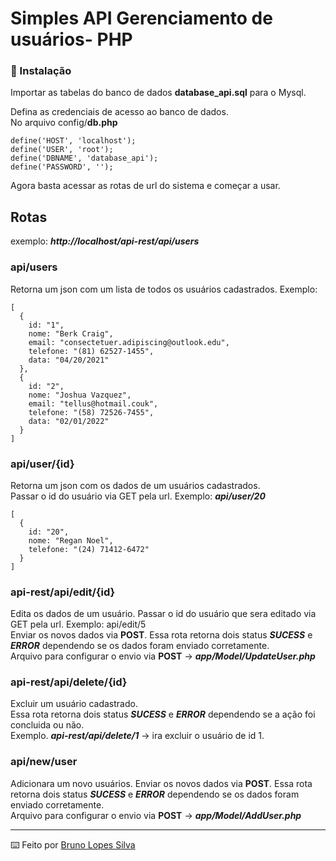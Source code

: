 # Simples API Gerenciamento de usuários- PHP

### 🔧 Instalação

Importar as tabelas do banco de dados **database_api.sql** para o Mysql.

Defina as credenciais de acesso ao banco de dados.
<br>
No arquivo config/**db.php**

```
define('HOST', 'localhost');
define('USER', 'root');
define('DBNAME', 'database_api');
define('PASSWORD', '');
```

Agora basta acessar as rotas de url do sistema e começar a usar.

## Rotas

exemplo: ***http://localhost/api-rest/api/users***

### api/users
Retorna um json com um lista de todos os usuários cadastrados.
Exemplo:
```
[
  {
    id: "1",
    nome: "Berk Craig",
    email: "consectetuer.adipiscing@outlook.edu",
    telefone: "(81) 62527-1455",
    data: "04/20/2021"
  },
  {
    id: "2",
    nome: "Joshua Vazquez",
    email: "tellus@hotmail.couk",
    telefone: "(58) 72526-7455",
    data: "02/01/2022"
  }
]
```

### api/user/{id}
Retorna um json com os dados de um usuários cadastrados.<br>
Passar o id do usuário via GET pela url.
Exemplo: ***api/user/20***
```
[
  {
    id: "20",
    nome: "Regan Noel",
    telefone: "(24) 71412-6472"
  }
]
```

### api-rest/api/edit/{id}
Edita os dados de um usuário. Passar o id do usuário que sera editado via GET pela url. Exemplo: api/edit/5<br>
Enviar os novos dados via **POST**. Essa rota retorna dois status ***SUCESS*** e ***ERROR*** dependendo se os dados foram enviado corretamente.<br>
Arquivo para configurar o envio via **POST** -> ***app/Model/UpdateUser.php*** 

### api-rest/api/delete/{id}
Excluir um usuário cadastrado.<br>
Essa rota retorna dois status ***SUCESS*** e ***ERROR*** dependendo se a ação foi concluida ou não.<br>
Exemplo. ***api-rest/api/delete/1*** -> ira excluir o usuário de id 1.

### api/new/user 
Adicionara um novo usuários.
Enviar os novos dados via **POST**. Essa rota retorna dois status ***SUCESS*** e ***ERROR*** dependendo se os dados foram enviado corretamente.<br>
Arquivo para configurar o envio via **POST** -> ***app/Model/AddUser.php*** 

---

⌨️ Feito por [Bruno Lopes Silva](https://github.com/brunosilvabrn) 
